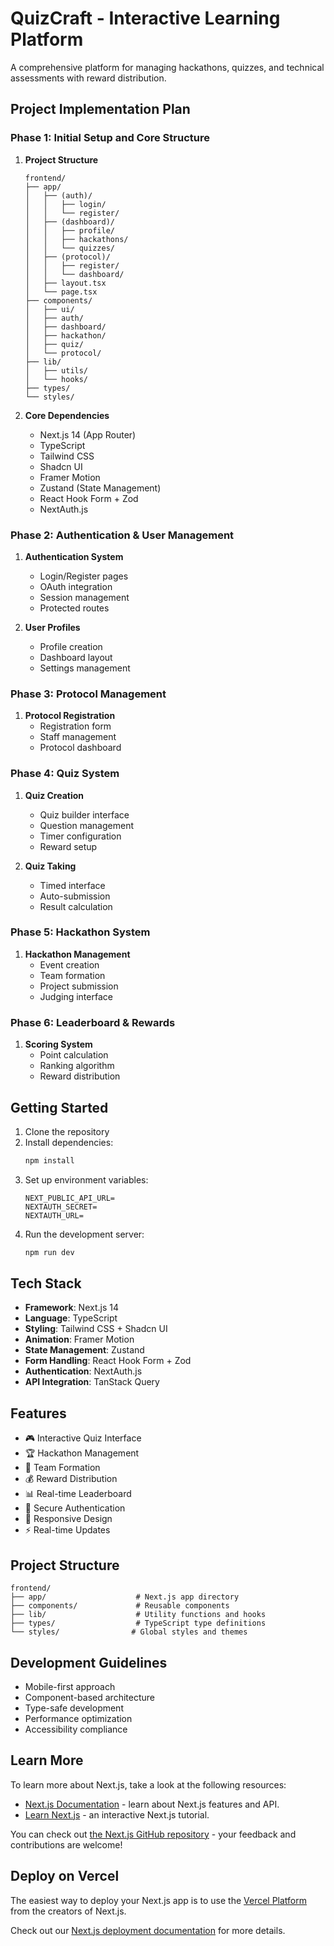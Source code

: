 # QuizCraft - Interactive Learning Platform

A comprehensive platform for managing hackathons, quizzes, and technical assessments with reward distribution.

## Project Implementation Plan

### Phase 1: Initial Setup and Core Structure

1. **Project Structure**

   ```
   frontend/
   ├── app/
   │   ├── (auth)/
   │   │   ├── login/
   │   │   └── register/
   │   ├── (dashboard)/
   │   │   ├── profile/
   │   │   ├── hackathons/
   │   │   └── quizzes/
   │   ├── (protocol)/
   │   │   ├── register/
   │   │   └── dashboard/
   │   ├── layout.tsx
   │   └── page.tsx
   ├── components/
   │   ├── ui/
   │   ├── auth/
   │   ├── dashboard/
   │   ├── hackathon/
   │   ├── quiz/
   │   └── protocol/
   ├── lib/
   │   ├── utils/
   │   └── hooks/
   ├── types/
   └── styles/
   ```

2. **Core Dependencies**
   - Next.js 14 (App Router)
   - TypeScript
   - Tailwind CSS
   - Shadcn UI
   - Framer Motion
   - Zustand (State Management)
   - React Hook Form + Zod
   - NextAuth.js

### Phase 2: Authentication & User Management

1. **Authentication System**

   - Login/Register pages
   - OAuth integration
   - Session management
   - Protected routes

2. **User Profiles**
   - Profile creation
   - Dashboard layout
   - Settings management

### Phase 3: Protocol Management

1. **Protocol Registration**
   - Registration form
   - Staff management
   - Protocol dashboard

### Phase 4: Quiz System

1. **Quiz Creation**

   - Quiz builder interface
   - Question management
   - Timer configuration
   - Reward setup

2. **Quiz Taking**
   - Timed interface
   - Auto-submission
   - Result calculation

### Phase 5: Hackathon System

1. **Hackathon Management**
   - Event creation
   - Team formation
   - Project submission
   - Judging interface

### Phase 6: Leaderboard & Rewards

1. **Scoring System**
   - Point calculation
   - Ranking algorithm
   - Reward distribution

## Getting Started

1. Clone the repository
2. Install dependencies:
   ```bash
   npm install
   ```
3. Set up environment variables:
   ```env
   NEXT_PUBLIC_API_URL=
   NEXTAUTH_SECRET=
   NEXTAUTH_URL=
   ```
4. Run the development server:
   ```bash
   npm run dev
   ```

## Tech Stack

- **Framework**: Next.js 14
- **Language**: TypeScript
- **Styling**: Tailwind CSS + Shadcn UI
- **Animation**: Framer Motion
- **State Management**: Zustand
- **Form Handling**: React Hook Form + Zod
- **Authentication**: NextAuth.js
- **API Integration**: TanStack Query

## Features

- 🎮 Interactive Quiz Interface
- 🏆 Hackathon Management
- 👥 Team Formation
- 💰 Reward Distribution
- 📊 Real-time Leaderboard
- 🔐 Secure Authentication
- 📱 Responsive Design
- ⚡ Real-time Updates

## Project Structure

```
frontend/
├── app/                    # Next.js app directory
├── components/             # Reusable components
├── lib/                    # Utility functions and hooks
├── types/                  # TypeScript type definitions
└── styles/                # Global styles and themes
```

## Development Guidelines

- Mobile-first approach
- Component-based architecture
- Type-safe development
- Performance optimization
- Accessibility compliance

## Learn More

To learn more about Next.js, take a look at the following resources:

- [Next.js Documentation](https://nextjs.org/docs) - learn about Next.js features and API.
- [Learn Next.js](https://nextjs.org/learn) - an interactive Next.js tutorial.

You can check out [the Next.js GitHub repository](https://github.com/vercel/next.js) - your feedback and contributions are welcome!

## Deploy on Vercel

The easiest way to deploy your Next.js app is to use the [Vercel Platform](https://vercel.com/new?utm_medium=default-template&filter=next.js&utm_source=create-next-app&utm_campaign=create-next-app-readme) from the creators of Next.js.

Check out our [Next.js deployment documentation](https://nextjs.org/docs/app/building-your-application/deploying) for more details.
